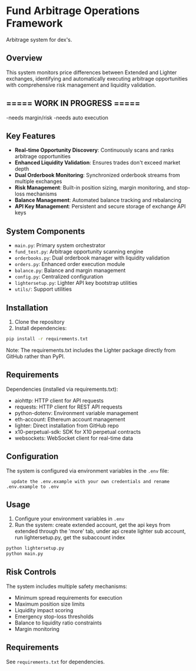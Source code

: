 # Fund Arbitrage Operations Framework

Arbitrage system for dex's.

## Overview

This system monitors price differences between Extended and Lighter exchanges, identifying and automatically executing arbitrage opportunities with comprehensive risk management and liquidity validation.


## ===== WORK IN PROGRESS =====
-needs margin/risk
-needs auto execution

## Key Features

- **Real-time Opportunity Discovery**: Continuously scans and ranks arbitrage opportunities
- **Enhanced Liquidity Validation**: Ensures trades don't exceed market depth
- **Dual Orderbook Monitoring**: Synchronized orderbook streams from multiple exchanges
- **Risk Management**: Built-in position sizing, margin monitoring, and stop-loss mechanisms
- **Balance Management**: Automated balance tracking and rebalancing
- **API Key Management**: Persistent and secure storage of exchange API keys

## System Components

- `main.py`: Primary system orchestrator
- `fund_test.py`: Arbitrage opportunity scanning engine
- `orderbooks.py`: Dual orderbook manager with liquidity validation
- `orders.py`: Enhanced order execution module
- `balance.py`: Balance and margin management
- `config.py`: Centralized configuration
- `lightersetup.py`: Lighter API key bootstrap utilities
- `utils/`: Support utilities

## Installation

1. Clone the repository
2. Install dependencies:

```bash
pip install -r requirements.txt
```

Note: The requirements.txt includes the Lighter package directly from GitHub rather than PyPI.

## Requirements

Dependencies (installed via requirements.txt):
- aiohttp: HTTP client for API requests
- requests: HTTP client for REST API requests
- python-dotenv: Environment variable management
- eth-account: Ethereum account management
- lighter: Direct installation from GitHub repo
- x10-perpetual-sdk: SDK for X10 perpetual contracts
- websockets: WebSocket client for real-time data


## Configuration

The system is configured via environment variables in the `.env` file:
```
  update the .env.example with your own credentials and rename .env.example to .env
```

## Usage

1. Configure your environment variables in `.env`
2. Run the system:
create extended account, get the api keys from extended through the 'more' tab, under api
create lighter sub account, run lightersetup.py, get the subaccount index
```bash
python lightersetup.py
python main.py
```

## Risk Controls

The system includes multiple safety mechanisms:

- Minimum spread requirements for execution
- Maximum position size limits
- Liquidity impact scoring
- Emergency stop-loss thresholds
- Balance to liquidity ratio constraints
- Margin monitoring

## Requirements

See `requirements.txt` for dependencies.
